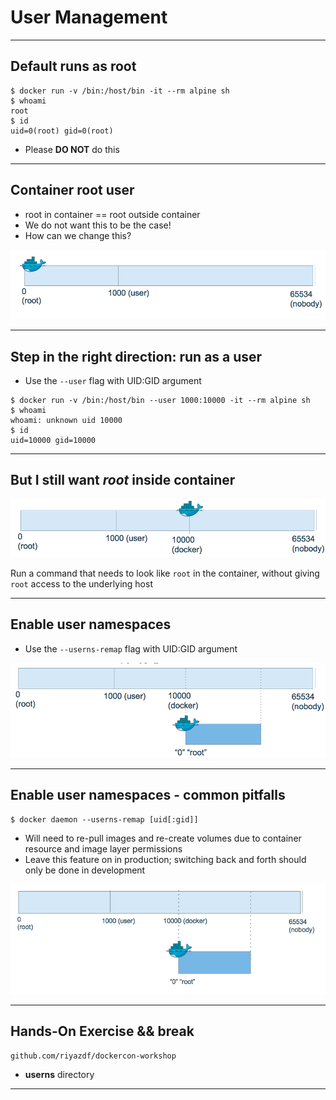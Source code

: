 # User Management

---

## Default runs as root
```
$ docker run -v /bin:/host/bin -it --rm alpine sh
$ whoami
root
$ id
uid=0(root) gid=0(root)
```
- Please **DO NOT** do this

---

## Container root user

- root in container == root outside container
- We do not want this to be the case!
- How can we change this?

![](images/rootUser.png)


---

## Step in the right direction: run as a user

- Use the ``--user`` flag with UID:GID argument

```
$ docker run -v /bin:/host/bin --user 1000:10000 -it --rm alpine sh
$ whoami
whoami: unknown uid 10000
$ id
uid=10000 gid=10000

```

---

## But I still want *root* inside container
![](images/dockerUser.png)

Run a command that needs to look like `root` in the container, without giving
`root` access to the underlying host

---

## Enable user namespaces

- Use the ``--userns-remap`` flag with UID:GID argument


![](images/userNamespaces.png)

---

## Enable user namespaces - common pitfalls
```
$ docker daemon --userns-remap [uid[:gid]]
```
- Will need to re-pull images and re-create volumes due to container resource and image layer permissions
- Leave this feature on in production; switching back and forth should only be done in development

![](images/userNamespace2.png)

---

## Hands-On Exercise && break
```
github.com/riyazdf/dockercon-workshop
```
 - **userns** directory


---
